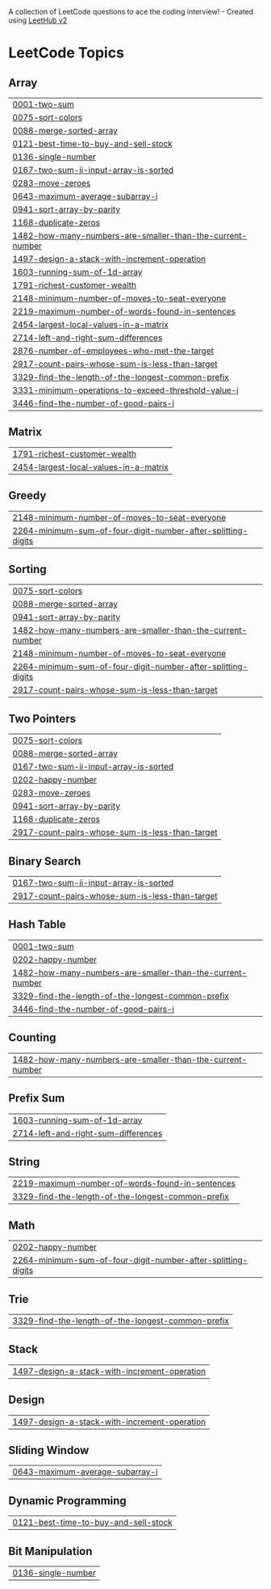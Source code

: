 A collection of LeetCode questions to ace the coding interview! - Created using [LeetHub v2](https://github.com/arunbhardwaj/LeetHub-2.0)
<!---LeetCode Topics Start-->
# LeetCode Topics
## Array
|  |
| ------- |
| [0001-two-sum](https://github.com/Sruthirangaraj03/leetcode/tree/master/0001-two-sum) |
| [0075-sort-colors](https://github.com/Sruthirangaraj03/leetcode/tree/master/0075-sort-colors) |
| [0088-merge-sorted-array](https://github.com/Sruthirangaraj03/leetcode/tree/master/0088-merge-sorted-array) |
| [0121-best-time-to-buy-and-sell-stock](https://github.com/Sruthirangaraj03/leetcode/tree/master/0121-best-time-to-buy-and-sell-stock) |
| [0136-single-number](https://github.com/Sruthirangaraj03/leetcode/tree/master/0136-single-number) |
| [0167-two-sum-ii-input-array-is-sorted](https://github.com/Sruthirangaraj03/leetcode/tree/master/0167-two-sum-ii-input-array-is-sorted) |
| [0283-move-zeroes](https://github.com/Sruthirangaraj03/leetcode/tree/master/0283-move-zeroes) |
| [0643-maximum-average-subarray-i](https://github.com/Sruthirangaraj03/leetcode/tree/master/0643-maximum-average-subarray-i) |
| [0941-sort-array-by-parity](https://github.com/Sruthirangaraj03/leetcode/tree/master/0941-sort-array-by-parity) |
| [1168-duplicate-zeros](https://github.com/Sruthirangaraj03/leetcode/tree/master/1168-duplicate-zeros) |
| [1482-how-many-numbers-are-smaller-than-the-current-number](https://github.com/Sruthirangaraj03/leetcode/tree/master/1482-how-many-numbers-are-smaller-than-the-current-number) |
| [1497-design-a-stack-with-increment-operation](https://github.com/Sruthirangaraj03/leetcode/tree/master/1497-design-a-stack-with-increment-operation) |
| [1603-running-sum-of-1d-array](https://github.com/Sruthirangaraj03/leetcode/tree/master/1603-running-sum-of-1d-array) |
| [1791-richest-customer-wealth](https://github.com/Sruthirangaraj03/leetcode/tree/master/1791-richest-customer-wealth) |
| [2148-minimum-number-of-moves-to-seat-everyone](https://github.com/Sruthirangaraj03/leetcode/tree/master/2148-minimum-number-of-moves-to-seat-everyone) |
| [2219-maximum-number-of-words-found-in-sentences](https://github.com/Sruthirangaraj03/leetcode/tree/master/2219-maximum-number-of-words-found-in-sentences) |
| [2454-largest-local-values-in-a-matrix](https://github.com/Sruthirangaraj03/leetcode/tree/master/2454-largest-local-values-in-a-matrix) |
| [2714-left-and-right-sum-differences](https://github.com/Sruthirangaraj03/leetcode/tree/master/2714-left-and-right-sum-differences) |
| [2876-number-of-employees-who-met-the-target](https://github.com/Sruthirangaraj03/leetcode/tree/master/2876-number-of-employees-who-met-the-target) |
| [2917-count-pairs-whose-sum-is-less-than-target](https://github.com/Sruthirangaraj03/leetcode/tree/master/2917-count-pairs-whose-sum-is-less-than-target) |
| [3329-find-the-length-of-the-longest-common-prefix](https://github.com/Sruthirangaraj03/leetcode/tree/master/3329-find-the-length-of-the-longest-common-prefix) |
| [3331-minimum-operations-to-exceed-threshold-value-i](https://github.com/Sruthirangaraj03/leetcode/tree/master/3331-minimum-operations-to-exceed-threshold-value-i) |
| [3446-find-the-number-of-good-pairs-i](https://github.com/Sruthirangaraj03/leetcode/tree/master/3446-find-the-number-of-good-pairs-i) |
## Matrix
|  |
| ------- |
| [1791-richest-customer-wealth](https://github.com/Sruthirangaraj03/leetcode/tree/master/1791-richest-customer-wealth) |
| [2454-largest-local-values-in-a-matrix](https://github.com/Sruthirangaraj03/leetcode/tree/master/2454-largest-local-values-in-a-matrix) |
## Greedy
|  |
| ------- |
| [2148-minimum-number-of-moves-to-seat-everyone](https://github.com/Sruthirangaraj03/leetcode/tree/master/2148-minimum-number-of-moves-to-seat-everyone) |
| [2264-minimum-sum-of-four-digit-number-after-splitting-digits](https://github.com/Sruthirangaraj03/leetcode/tree/master/2264-minimum-sum-of-four-digit-number-after-splitting-digits) |
## Sorting
|  |
| ------- |
| [0075-sort-colors](https://github.com/Sruthirangaraj03/leetcode/tree/master/0075-sort-colors) |
| [0088-merge-sorted-array](https://github.com/Sruthirangaraj03/leetcode/tree/master/0088-merge-sorted-array) |
| [0941-sort-array-by-parity](https://github.com/Sruthirangaraj03/leetcode/tree/master/0941-sort-array-by-parity) |
| [1482-how-many-numbers-are-smaller-than-the-current-number](https://github.com/Sruthirangaraj03/leetcode/tree/master/1482-how-many-numbers-are-smaller-than-the-current-number) |
| [2148-minimum-number-of-moves-to-seat-everyone](https://github.com/Sruthirangaraj03/leetcode/tree/master/2148-minimum-number-of-moves-to-seat-everyone) |
| [2264-minimum-sum-of-four-digit-number-after-splitting-digits](https://github.com/Sruthirangaraj03/leetcode/tree/master/2264-minimum-sum-of-four-digit-number-after-splitting-digits) |
| [2917-count-pairs-whose-sum-is-less-than-target](https://github.com/Sruthirangaraj03/leetcode/tree/master/2917-count-pairs-whose-sum-is-less-than-target) |
## Two Pointers
|  |
| ------- |
| [0075-sort-colors](https://github.com/Sruthirangaraj03/leetcode/tree/master/0075-sort-colors) |
| [0088-merge-sorted-array](https://github.com/Sruthirangaraj03/leetcode/tree/master/0088-merge-sorted-array) |
| [0167-two-sum-ii-input-array-is-sorted](https://github.com/Sruthirangaraj03/leetcode/tree/master/0167-two-sum-ii-input-array-is-sorted) |
| [0202-happy-number](https://github.com/Sruthirangaraj03/leetcode/tree/master/0202-happy-number) |
| [0283-move-zeroes](https://github.com/Sruthirangaraj03/leetcode/tree/master/0283-move-zeroes) |
| [0941-sort-array-by-parity](https://github.com/Sruthirangaraj03/leetcode/tree/master/0941-sort-array-by-parity) |
| [1168-duplicate-zeros](https://github.com/Sruthirangaraj03/leetcode/tree/master/1168-duplicate-zeros) |
| [2917-count-pairs-whose-sum-is-less-than-target](https://github.com/Sruthirangaraj03/leetcode/tree/master/2917-count-pairs-whose-sum-is-less-than-target) |
## Binary Search
|  |
| ------- |
| [0167-two-sum-ii-input-array-is-sorted](https://github.com/Sruthirangaraj03/leetcode/tree/master/0167-two-sum-ii-input-array-is-sorted) |
| [2917-count-pairs-whose-sum-is-less-than-target](https://github.com/Sruthirangaraj03/leetcode/tree/master/2917-count-pairs-whose-sum-is-less-than-target) |
## Hash Table
|  |
| ------- |
| [0001-two-sum](https://github.com/Sruthirangaraj03/leetcode/tree/master/0001-two-sum) |
| [0202-happy-number](https://github.com/Sruthirangaraj03/leetcode/tree/master/0202-happy-number) |
| [1482-how-many-numbers-are-smaller-than-the-current-number](https://github.com/Sruthirangaraj03/leetcode/tree/master/1482-how-many-numbers-are-smaller-than-the-current-number) |
| [3329-find-the-length-of-the-longest-common-prefix](https://github.com/Sruthirangaraj03/leetcode/tree/master/3329-find-the-length-of-the-longest-common-prefix) |
| [3446-find-the-number-of-good-pairs-i](https://github.com/Sruthirangaraj03/leetcode/tree/master/3446-find-the-number-of-good-pairs-i) |
## Counting
|  |
| ------- |
| [1482-how-many-numbers-are-smaller-than-the-current-number](https://github.com/Sruthirangaraj03/leetcode/tree/master/1482-how-many-numbers-are-smaller-than-the-current-number) |
## Prefix Sum
|  |
| ------- |
| [1603-running-sum-of-1d-array](https://github.com/Sruthirangaraj03/leetcode/tree/master/1603-running-sum-of-1d-array) |
| [2714-left-and-right-sum-differences](https://github.com/Sruthirangaraj03/leetcode/tree/master/2714-left-and-right-sum-differences) |
## String
|  |
| ------- |
| [2219-maximum-number-of-words-found-in-sentences](https://github.com/Sruthirangaraj03/leetcode/tree/master/2219-maximum-number-of-words-found-in-sentences) |
| [3329-find-the-length-of-the-longest-common-prefix](https://github.com/Sruthirangaraj03/leetcode/tree/master/3329-find-the-length-of-the-longest-common-prefix) |
## Math
|  |
| ------- |
| [0202-happy-number](https://github.com/Sruthirangaraj03/leetcode/tree/master/0202-happy-number) |
| [2264-minimum-sum-of-four-digit-number-after-splitting-digits](https://github.com/Sruthirangaraj03/leetcode/tree/master/2264-minimum-sum-of-four-digit-number-after-splitting-digits) |
## Trie
|  |
| ------- |
| [3329-find-the-length-of-the-longest-common-prefix](https://github.com/Sruthirangaraj03/leetcode/tree/master/3329-find-the-length-of-the-longest-common-prefix) |
## Stack
|  |
| ------- |
| [1497-design-a-stack-with-increment-operation](https://github.com/Sruthirangaraj03/leetcode/tree/master/1497-design-a-stack-with-increment-operation) |
## Design
|  |
| ------- |
| [1497-design-a-stack-with-increment-operation](https://github.com/Sruthirangaraj03/leetcode/tree/master/1497-design-a-stack-with-increment-operation) |
## Sliding Window
|  |
| ------- |
| [0643-maximum-average-subarray-i](https://github.com/Sruthirangaraj03/leetcode/tree/master/0643-maximum-average-subarray-i) |
## Dynamic Programming
|  |
| ------- |
| [0121-best-time-to-buy-and-sell-stock](https://github.com/Sruthirangaraj03/leetcode/tree/master/0121-best-time-to-buy-and-sell-stock) |
## Bit Manipulation
|  |
| ------- |
| [0136-single-number](https://github.com/Sruthirangaraj03/leetcode/tree/master/0136-single-number) |
<!---LeetCode Topics End-->